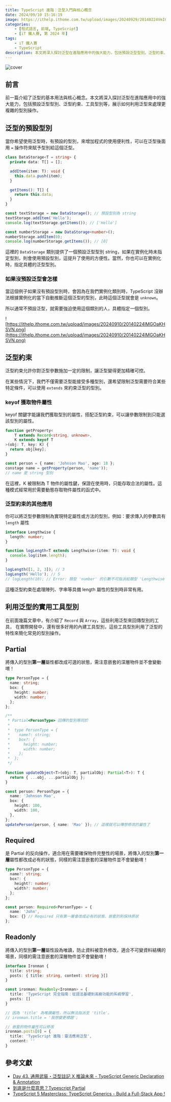 ```yaml
---
title: TypeScript 進階：泛型入門與核心概念
date: 2024/09/10 15:16:19
image: https://ithelp.ithome.com.tw/upload/images/20240929/20140224VmIGct2k3v.png
categories:
    - [程式語言, 前端, TypeScript]
    - [iT 鐵人賽, 第 2024 年]
tags: 
    - iT 鐵人賽
    - TypeScript
description: 本文將深入探討泛型在進階應用中的強大能力，包括預設泛型型別、泛型約束、工具型別等，展示如何利用泛型來處理更複雜的型別操作。
---
```


![cover](https://ithelp.ithome.com.tw/upload/images/20240929/20140224VmIGct2k3v.png)

## 前言

前一篇介紹了泛型的基本用法與核心概念。本文將深入探討泛型在進階應用中的強大能力，包括預設泛型型別、泛型約束、工具型別等，展示如何利用泛型來處理更複雜的型別操作。

## 泛型的預設型別

當你希望使用泛型時，有預設的型別，來增加程式的使用便利性，可以在泛型後面用 `=` 操作符來賦予型別給這個泛型。

```ts
class DataStorage<T = string> {
  private data: T[] = [];

  addItem(item: T): void {
    this.data.push(item);
  }

  getItems(): T[] {
    return this.data;
  }
}

const textStorage = new DataStorage(); // 預設型別為 string
textStorage.addItem('Hello');
console.log(textStorage.getItems()); // ['Hello']

const numberStorage = new DataStorage<number>();
numberStorage.addItem(0);
console.log(numberStorage.getItems()); // [0]
```

這裡的 `DataStorage` 類別提供了一個預設泛型型別 string，如果在實例化時未指定型別，則會使用預設型別，這提升了使用的方便性。當然，你也可以在實例化時，指定具體的泛型型別。

### 如果沒預設泛型會怎樣

當這個例子如果沒有預設型別時，會因為在我們實例化類別時，TypeScript 沒辦法根據實例化的當下自動推斷這個泛型的型別，此時這個泛型就會是 `unknown`。

所以通常不預設泛型，就需要強迫使用這個類別的人，具體指定一個型別。

![https://ithelp.ithome.com.tw/upload/images/20240910/20140224lMGOaKHSVN.png](https://ithelp.ithome.com.tw/upload/images/20240910/20140224lMGOaKHSVN.png)

## 泛型約束

泛型約束允許你對泛型參數施加一定的限制，讓泛型變得更加精確可控。

在某些情況下，我們不僅需要泛型能接受多種型別，還希望限制泛型需要符合某些特定條件，可以使用 `extends` 來約束泛型的型別。

### keyof 獲取物件屬性

keyof 關鍵字能讓我們獲取型別的屬性，搭配泛型約束，可以讓參數限制到只能選該型別的屬性。

```ts
function getProperty<
    T extends Record<string, unknown>,
    K extends keyof T
>(obj: T, key: K) {
  return obj[key];
}

const person = { name: 'Johnson Mao', age: 18 };
constage name = getProperty(person, 'name'));
// name 是 string 型別
```
在這裡，K 被限制為 T 物件的屬性鍵，保證在使用時，只能存取合法的屬性。這種模式經常用於需要動態存取物件屬性的函式中。

### 泛型約束的其他應用

你可以將泛型參數限制為實現特定屬性或方法的型別，例如：要求傳入的參數具有 `length` 屬性

```ts
interface Lengthwise {
  length: number;
}

function logLength<T extends Lengthwise>(item: T): void {
  console.log(item.length);
}

logLength([1, 2, 3]); // 3
logLength('Hello'); // 5
// logLength(10); // Error: 類型 'number' 的引數不可指派給類型 'Lengthwise' 的參數。
```

這種泛型約束在處理陣列、字串等具備 length 屬性的型別時非常有用。

## 利用泛型的實用工具型別

在前面幾篇文章中，有介紹了 `Record` 與 `Array`，這些利用泛型來回傳型別的工具，
在實際開發中，還有很多好用的內建工具型別，這些工具型別利用了泛型的特性來簡化常見的型別操作。

## Partial

將傳入的型別**第一層**屬性都改成可選的狀態，需注意嵌套的深層物件並不會變動唷！

```ts
type PersonType = {
  name: string;
  box: {
    height: number;
    width: number;
  };
};

/**
 * Partial<PersonType> 回傳的型別等同於
 * 
 *  type PersonType = {
 *    name?: string;
 *    box?: {
 *      height: number;
 *      width: number;
 *    };
 *  };
 */
 
function updateObject<T>(obj: T, partialObj: Partial<T>): T {
  return { ...obj, ...partialObj };
}

const person: PersonType = {
  name: 'Johnson Mao',
  box: {
    height: 100,
    width: 100,
  },
};
updatePerson(person, { name: 'Mao' }); // 這樣就可以傳想修改的屬性了
```

## Required

是 Partial 的反向操作，適合用在需要確保物件完整性的場景，將傳入的型別**第一層**屬性都改成必有的狀態，同樣的需注意嵌套的深層物件並不會變動唷！

```ts
type PersonType = {
  name?: string;
  box?: {
    height?: number;
    width?: number;
  };
};

const person: Required<PersonType> = {
  name: 'John', 
  box: {} // Required 只有第一層會改成必有的狀態，嵌套的則保持原狀
};
```

## Readonly

將傳入的型別**第一層**屬性設為唯讀，防止資料被意外修改，適合不可變資料結構的場景，同樣的需注意嵌套的深層物件並不會變動唷！

```ts
interface Ironman {
  title: string;
  posts: { title: string, content: string }[]
}

const ironman: Readonly<Ironman> = {
  title: 'TypeScript 完全指南：從語法基礎到高級功能的系統學習',
  posts: []
}

// 因為 'title' 為唯讀屬性，所以無法指派至 'title'。
// ironman.title = '我想變更標題';

// 嵌套的物件屬性可以修改
ironman.posts[0] = {
  title: 'TypeScript 進階：靈活應用泛型',
  content: ''
}
```

## 參考文獻

- [Day 43. 通用武裝・泛型註記 X 推論未來 - TypeScript Generic Declaration & Annotation](https://ithelp.ithome.com.tw/articles/10226311)
- [到底是什麼意思？Typescript Partial<Type>](https://ithelp.ithome.com.tw/m/articles/10273198)
- [TypeScript 5 Masterclass: TypeScript Generics - Build a Full-Stack App !](https://www.youtube.com/watch?v=pFmdH-9e0i8&list=PLzb46hGUzitC1kGzPcy8tlQNxYbFsuqMO&index=5)
